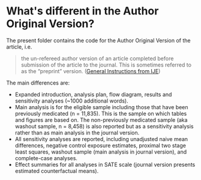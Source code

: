# What's different in the Author Original Version?
The present folder contains the code for the Author Original Version of the article, i.e. 

>the un-refereed author version of an article completed before submission of the article to the journal. This is sometimes referred to as the “preprint” version. ([General Instructions from IJE](https://academic.oup.com/ije/pages/general_instructions))

The main differences are:

- Expanded introduction, analysis plan, flow diagram, results and sensitivity analyses (~1000 additional words).
- Main analysis is for the eligible sample including those that have been previously medicated (n = 11,835). This is the sample on which tables and figures are based on. The non-previously medicated sample (aka washout sample, n = 8,458) is also reported but as a sensitivity analysis rather than as main analysis in the journal version.
- All sensitivity analyses are reported, including unadjusted naive mean differences, negative control exposure estimates, proximal two stage least squares, washout sample (main analysis in journal version), and complete-case analyses.
- Effect summaries for all analyses in SATE scale (journal version presents estimated counterfactual means).
